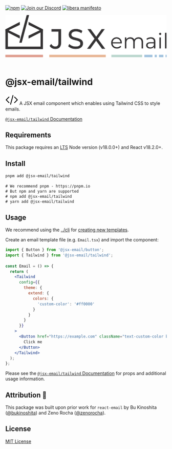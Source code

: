 [npm]: https://img.shields.io/npm/v/@jsx-email/tailwind
[npm-url]: https://www.npmjs.com/package/@jsx-email/tailwind

[![npm][npm]][npm-url]
[![Join our Discord](https://img.shields.io/badge/join_our-Discord-5a64ea)](https://discord.gg/FywZN57mTg)
[![libera manifesto](https://img.shields.io/badge/libera-manifesto-lightgrey.svg)](https://liberamanifesto.com)

<div align="center">
	<img src="https://raw.githubusercontent.com/shellscape/jsx-email/main/assets/npm-header.svg" alt="JSX email"><br/><br/>
</div>

# @jsx-email/tailwind

<div>
  <img src="https://raw.githubusercontent.com/shellscape/jsx-email/main/assets/brackets.svg" alt="JSX email" valign="sub">
  A JSX email component which enables using Tailwind CSS to style emails.
<div>

[`@jsx-email/tailwind` Documentation](https://jsx.email/docs/components/tailwind)

## Requirements

This package requires an [LTS](https://github.com/nodejs/Release) Node version (v18.0.0+) and React v18.2.0+.

## Install

```shell
pnpm add @jsx-email/tailwind

# We recommend pnpm - https://pnpm.io
# But npm and yarn are supported
# npm add @jsx-email/tailwind
# yarn add @jsx-email/tailwind
```

## Usage

We recommend using the [../cli](`@jsx-email/cli`) for [creating new templates](https://jsx.email/docs/quick-start#create-a-template).

Create an email template file (e.g. `Email.tsx`) and import the component:

```jsx
import { Button } from '@jsx-email/button';
import { Tailwind } from '@jsx-email/tailwind';

const Email = () => {
  return (
    <Tailwind
      config={{
        theme: {
          extend: {
            colors: {
              'custom-color': '#ff0000'
            }
          }
        }
      }}
    >
      <Button href="https://example.com" className="text-custom-color bg-white mx-auto">
        Click me
      </Button>
    </Tailwind>
  );
};
```

Please see the [`@jsx-email/tailwind` Documentation](https://jsx.email/docs/components/tailwind) for props and additional usage information.

## Attribution 🧡

This package was built upon prior work for `react-email` by Bu Kinoshita ([@bukinoshita](https://twitter.com/bukinoshita)) and Zeno Rocha ([@zenorocha](https://twitter.com/zenorocha)).

## License

[MIT License](./LICENSE.md)
